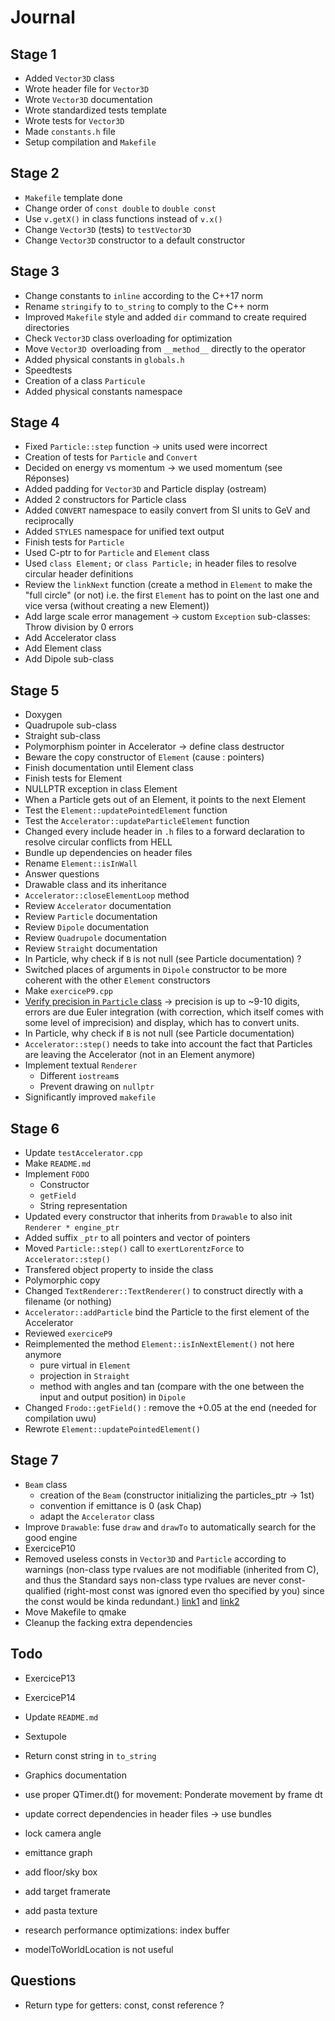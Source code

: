 # Journal

## Stage 1

- Added `Vector3D` class
- Wrote header file for `Vector3D`
- Wrote `Vector3D` documentation
- Wrote standardized tests template
- Wrote tests for `Vector3D`
- Made `constants.h` file
- Setup compilation and `Makefile`

## Stage 2

- `Makefile` template done
- Change order of `const double` to `double const`
- Use `v.getX()` in class functions instead of `v.x()`
- Change `Vector3D` (tests) to `testVector3D`
- Change `Vector3D` constructor to a default constructor

## Stage 3

- Change constants to `inline` according to the C++17 norm
- Rename `stringify` to `to_string` to comply to the C++ norm
- Improved `Makefile` style and added `dir` command to create required directories
- Check `Vector3D` class overloading for optimization
- Move `Vector3D `overloading from `__method__` directly to the operator
- Added physical constants in `globals.h`
- Speedtests
- Creation of a class `Particule`
- Added physical constants namespace

## Stage 4

- Fixed `Particle::step` function -> units used were incorrect
- Creation of tests for `Particle` and `Convert`
- Decided on energy vs momentum -> we used momentum (see Réponses)
- Added padding for `Vector3D` and Particle display (ostream)
- Added 2 constructors for Particle class
- Added `CONVERT` namespace to easily convert from SI units to GeV and reciprocally
- Added `STYLES` namespace for unified text output
- Finish tests for `Particle`
- Used C-ptr to for `Particle` and `Element` class
- Used `class Element;` or `class Particle;` in header files to resolve circular header definitions
- Review the `linkNext` function (create a method in `Element` to make the "full circle" (or not) i.e. the first `Element` has to point on the last one and vice versa (without creating a new Element))
- Add large scale error management -> custom `Exception` sub-classes: Throw division by 0 errors
- Add Accelerator class
- Add Element class
- Add Dipole sub-class

## Stage 5

- Doxygen
- Quadrupole sub-class
- Straight sub-class
- Polymorphism pointer in Accelerator -> define class destructor
- Beware the copy constructor of `Element` (cause : pointers)
- Finish documentation until Element class
- Finish tests for Element
- NULLPTR exception in class Element
- When a Particle gets out of an Element, it points to the next Element
- Test the `Element::updatePointedElement` function
- Test the `Accelerator::updateParticleElement` function
- Changed every include header in `.h` files to a forward declaration to resolve circular conflicts from HELL
- Bundle up dependencies on header files
- Rename `Element::isInWall`
- Answer questions
- Drawable class and its inheritance
- `Accelerator::closeElementLoop` method
- Review `Accelerator` documentation
- Review `Particle` documentation
- Review `Dipole` documentation
- Review `Quadrupole` documentation
- Review `Straight` documentation
- In Particle, why check if `B` is not null (see Particle documentation) ?
- Switched places of arguments in `Dipole` constructor to be more coherent with the other `Element` constructors
- Make `exerciceP9.cpp`
- [Verify precision in `Particle` class](https://moodle.epfl.ch/mod/forum/discuss.php?d=15995) -> precision is up to \~9-10 digits, errors are due Euler integration (with correction, which itself comes with some level of imprecision) and display, which has to convert units.
- In Particle, why check if `B` is not null (see Particle documentation)
- `Accelerator::step()` needs to take into account the fact that Particles are leaving the Accelerator (not in an Element anymore)
- Implement textual `Renderer`
	- Different `iostream`s
	- Prevent drawing on `nullptr`
- Significantly improved `makefile`

## Stage 6

- Update `testAccelerator.cpp`
- Make `README.md`
- Implement `FODO`
	- Constructor
	- `getField`
	- String representation
- Updated every constructor that inherits from `Drawable` to also init `Renderer * engine_ptr`
- Added suffix `_ptr` to all pointers and vector of pointers
- Moved `Particle::step()` call to `exertLorentzForce` to `Accelerator::step()`
- Transfered object property to inside the class
- Polymorphic copy
- Changed `TextRenderer::TextRenderer()` to construct directly with a filename (or nothing)
- `Accelerator::addParticle` bind the Particle to the first element of the Accelerator
- Reviewed `exerciceP9`
- Reimplemented the method `Element::isInNextElement()` not here anymore
	- pure virtual in `Element`
	- projection in `Straight`
	- method with angles and tan (compare with the one between the input and output position) in `Dipole`
- Changed `Frodo::getField()` : remove the +0.05 at the end (needed for compilation uwu)
- Rewrote `Element::updatePointedElement()`

## Stage 7

- `Beam` class
	- creation of the `Beam` (constructor initializing the particles_ptr -> 1st)
	- convention if emittance is 0 (ask Chap)
	- adapt the `Accelerator` class
- Improve `Drawable`: fuse `draw` and `drawTo` to automatically search for the good engine
- ExerciceP10
- Removed useless consts in `Vector3D` and `Particle` according to warnings (non-class type rvalues are not modifiable (inherited from C), and thus the Standard says non-class type rvalues are never const-qualified (right-most const was ignored even tho specified by you) since the const would be kinda redundant.) [link1](https://stackoverflow.com/questions/1607188/why-is-a-type-qualifier-on-a-return-type-meaningless) and [link2](https://stackoverflow.com/questions/1134237/pedantic-gcc-warning-type-qualifiers-on-function-return-type)
- Move Makefile to qmake
- Cleanup the facking extra dependencies

## Todo

- ExerciceP13
- ExerciceP14
- Update `README.md`
- Sextupole
- Return const string in `to_string`

- Graphics documentation
- use proper QTimer.dt() for movement: Ponderate movement by frame dt
- update correct dependencies in header files -> use bundles
- lock camera angle
- emittance graph
- add floor/sky box
- add target framerate
- add pasta texture
- research performance optimizations: index buffer
- modelToWorldLocation is not useful

## Questions

- Return type for getters: const, const reference ?
